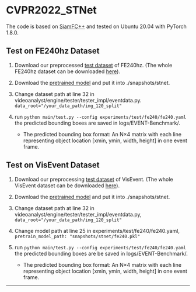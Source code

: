 # CVPR2022_STNet
 
The code is based on [SiamFC++](https://github.com/MegviiDetection/video_analyst) and tested on Ubuntu 20.04 with PyTorch 1.8.0.

##  Test on FE240hz Dataset
1. Download our preprocessed [test dataset](https://drive.google.com/drive/folders/1pNY8kahrof9l9zCw7TtXY4RhvJ4GGx37?usp=sharing) of FE240hz. (The whole FE240hz dataset can be downloaded [here](https://zhangjiqing.com/publication/iccv21_fe108_tracking/)).

2. Download the [pretrained model](https://drive.google.com/file/d/1xD-d24TRoMHRAQKIxE7CxMhI2UffSiUG/view?usp=sharing) and put it into ./snapshots/stnet.

3. Change dataset path at line 32 in videoanalyst/engine/tester/tester_impl/eventdata.py. ```data_root="/your_data_path/img_120_split"```

4. run ``` python main/test.py --config experiments/test/fe240/fe240.yaml ``` the predicted bounding boxes are saved in logs/EVENT-Benchmark/. 
    - The predicted  bounding box format:  An N×4 matrix with each line representing object location [xmin, ymin, width, height] in one event frame.

##  Test on VisEvent Dataset
1. Download our preprocessing [test dataset](https://drive.google.com/drive/folders/1nrHaJysllPOq0VxA1p-Q-4WOr6IVrqO-?usp=sharing) of VisEvent. (The whole VisEvent dataset can be downloaded [here](https://sites.google.com/view/viseventtrack/)).

2. Download the [pretrained model](https://drive.google.com/file/d/17eA45v3XH14qkE5HrAfGc4fcVMUWIEYD/view?usp=sharing) and put it into ./snapshots/stnet.

3. Change dataset path at line 32 in videoanalyst/engine/tester/tester_impl/eventdata.py, ```data_root="/your_data_path/img_120_split"```

4. Change model path at line 25 in experiments/test/fe240/fe240.yaml, ```pretrain_model_path: "snapshots/stnet/fe240.pkl"```

5. run ``` python main/test.py --config experiments/test/fe240/fe240.yaml ``` the predicted bounding boxes are be saved in logs/EVENT-Benchmark/.  
    - The predicted  bounding box format:  An N×4 matrix with each line representing object location [xmin, ymin, width, height] in one event frame.
****
